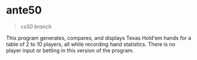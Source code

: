 ante50
======
> _cs50 branch_

This program generates, compares, and displays Texas Hold'em hands for a table
of 2 to 10 players, all while recording hand statistics. There is no player
input or betting in this version of the program.
